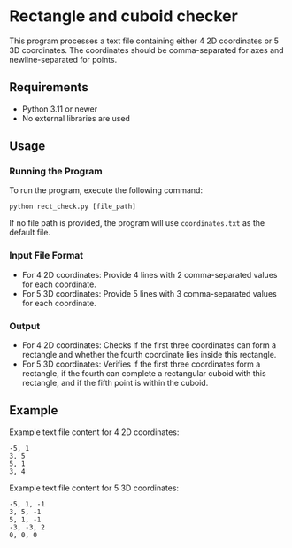 # Rectangle and cuboid checker

This program processes a text file containing either 4 2D coordinates or 5 3D coordinates. The coordinates should be comma-separated for axes and newline-separated for points.

## Requirements
- Python 3.11 or newer
- No external libraries are used

## Usage

### Running the Program
To run the program, execute the following command:

```
python rect_check.py [file_path]
```

If no file path is provided, the program will use `coordinates.txt` as the default file.

### Input File Format
- For 4 2D coordinates: Provide 4 lines with 2 comma-separated values for each coordinate.
- For 5 3D coordinates: Provide 5 lines with 3 comma-separated values for each coordinate.

### Output
- For 4 2D coordinates: Checks if the first three coordinates can form a rectangle and whether the fourth coordinate lies inside this rectangle.
- For 5 3D coordinates: Verifies if the first three coordinates form a rectangle, if the fourth can complete a rectangular cuboid with this rectangle, and if the fifth point is within the cuboid.

## Example
Example text file content for 4 2D coordinates:
```
-5, 1
3, 5
5, 1
3, 4
```

Example text file content for 5 3D coordinates:
```
-5, 1, -1
3, 5, -1
5, 1, -1
-3, -3, 2
0, 0, 0
```
